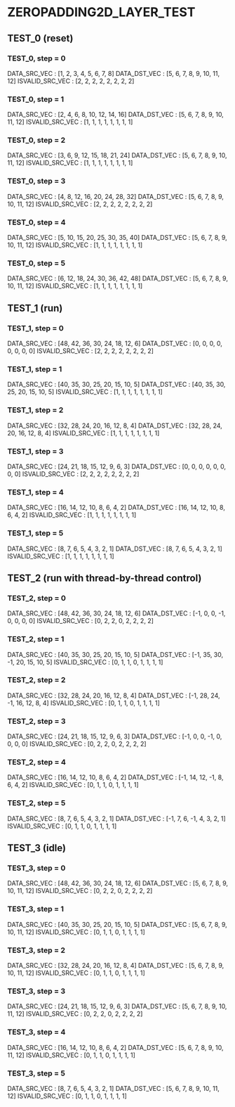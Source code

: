 # ZEROPADDING2D_LAYER_TEST

## TEST_0 (reset)

### TEST_0, step = 0

DATA_SRC_VEC : [1, 2, 3, 4, 5, 6, 7, 8]
DATA_DST_VEC : [5, 6, 7, 8, 9, 10, 11, 12]
ISVALID_SRC_VEC : [2, 2, 2, 2, 2, 2, 2, 2]

### TEST_0, step = 1

DATA_SRC_VEC : [2, 4, 6, 8, 10, 12, 14, 16]
DATA_DST_VEC : [5, 6, 7, 8, 9, 10, 11, 12]
ISVALID_SRC_VEC : [1, 1, 1, 1, 1, 1, 1, 1]

### TEST_0, step = 2

DATA_SRC_VEC : [3, 6, 9, 12, 15, 18, 21, 24]
DATA_DST_VEC : [5, 6, 7, 8, 9, 10, 11, 12]
ISVALID_SRC_VEC : [1, 1, 1, 1, 1, 1, 1, 1]

### TEST_0, step = 3

DATA_SRC_VEC : [4, 8, 12, 16, 20, 24, 28, 32]
DATA_DST_VEC : [5, 6, 7, 8, 9, 10, 11, 12]
ISVALID_SRC_VEC : [2, 2, 2, 2, 2, 2, 2, 2]

### TEST_0, step = 4

DATA_SRC_VEC : [5, 10, 15, 20, 25, 30, 35, 40]
DATA_DST_VEC : [5, 6, 7, 8, 9, 10, 11, 12]
ISVALID_SRC_VEC : [1, 1, 1, 1, 1, 1, 1, 1]

### TEST_0, step = 5

DATA_SRC_VEC : [6, 12, 18, 24, 30, 36, 42, 48]
DATA_DST_VEC : [5, 6, 7, 8, 9, 10, 11, 12]
ISVALID_SRC_VEC : [1, 1, 1, 1, 1, 1, 1, 1]

## TEST_1 (run)

### TEST_1, step = 0

DATA_SRC_VEC : [48, 42, 36, 30, 24, 18, 12, 6]
DATA_DST_VEC : [0, 0, 0, 0, 0, 0, 0, 0]
ISVALID_SRC_VEC : [2, 2, 2, 2, 2, 2, 2, 2]

### TEST_1, step = 1

DATA_SRC_VEC : [40, 35, 30, 25, 20, 15, 10, 5]
DATA_DST_VEC : [40, 35, 30, 25, 20, 15, 10, 5]
ISVALID_SRC_VEC : [1, 1, 1, 1, 1, 1, 1, 1]

### TEST_1, step = 2

DATA_SRC_VEC : [32, 28, 24, 20, 16, 12, 8, 4]
DATA_DST_VEC : [32, 28, 24, 20, 16, 12, 8, 4]
ISVALID_SRC_VEC : [1, 1, 1, 1, 1, 1, 1, 1]

### TEST_1, step = 3

DATA_SRC_VEC : [24, 21, 18, 15, 12, 9, 6, 3]
DATA_DST_VEC : [0, 0, 0, 0, 0, 0, 0, 0]
ISVALID_SRC_VEC : [2, 2, 2, 2, 2, 2, 2, 2]

### TEST_1, step = 4

DATA_SRC_VEC : [16, 14, 12, 10, 8, 6, 4, 2]
DATA_DST_VEC : [16, 14, 12, 10, 8, 6, 4, 2]
ISVALID_SRC_VEC : [1, 1, 1, 1, 1, 1, 1, 1]

### TEST_1, step = 5

DATA_SRC_VEC : [8, 7, 6, 5, 4, 3, 2, 1]
DATA_DST_VEC : [8, 7, 6, 5, 4, 3, 2, 1]
ISVALID_SRC_VEC : [1, 1, 1, 1, 1, 1, 1, 1]

## TEST_2 (run with thread-by-thread control)

### TEST_2, step = 0

DATA_SRC_VEC : [48, 42, 36, 30, 24, 18, 12, 6]
DATA_DST_VEC : [-1, 0, 0, -1, 0, 0, 0, 0]
ISVALID_SRC_VEC : [0, 2, 2, 0, 2, 2, 2, 2]

### TEST_2, step = 1

DATA_SRC_VEC : [40, 35, 30, 25, 20, 15, 10, 5]
DATA_DST_VEC : [-1, 35, 30, -1, 20, 15, 10, 5]
ISVALID_SRC_VEC : [0, 1, 1, 0, 1, 1, 1, 1]

### TEST_2, step = 2

DATA_SRC_VEC : [32, 28, 24, 20, 16, 12, 8, 4]
DATA_DST_VEC : [-1, 28, 24, -1, 16, 12, 8, 4]
ISVALID_SRC_VEC : [0, 1, 1, 0, 1, 1, 1, 1]

### TEST_2, step = 3

DATA_SRC_VEC : [24, 21, 18, 15, 12, 9, 6, 3]
DATA_DST_VEC : [-1, 0, 0, -1, 0, 0, 0, 0]
ISVALID_SRC_VEC : [0, 2, 2, 0, 2, 2, 2, 2]

### TEST_2, step = 4

DATA_SRC_VEC : [16, 14, 12, 10, 8, 6, 4, 2]
DATA_DST_VEC : [-1, 14, 12, -1, 8, 6, 4, 2]
ISVALID_SRC_VEC : [0, 1, 1, 0, 1, 1, 1, 1]

### TEST_2, step = 5

DATA_SRC_VEC : [8, 7, 6, 5, 4, 3, 2, 1]
DATA_DST_VEC : [-1, 7, 6, -1, 4, 3, 2, 1]
ISVALID_SRC_VEC : [0, 1, 1, 0, 1, 1, 1, 1]

## TEST_3 (idle)

### TEST_3, step = 0

DATA_SRC_VEC : [48, 42, 36, 30, 24, 18, 12, 6]
DATA_DST_VEC : [5, 6, 7, 8, 9, 10, 11, 12]
ISVALID_SRC_VEC : [0, 2, 2, 0, 2, 2, 2, 2]

### TEST_3, step = 1

DATA_SRC_VEC : [40, 35, 30, 25, 20, 15, 10, 5]
DATA_DST_VEC : [5, 6, 7, 8, 9, 10, 11, 12]
ISVALID_SRC_VEC : [0, 1, 1, 0, 1, 1, 1, 1]

### TEST_3, step = 2

DATA_SRC_VEC : [32, 28, 24, 20, 16, 12, 8, 4]
DATA_DST_VEC : [5, 6, 7, 8, 9, 10, 11, 12]
ISVALID_SRC_VEC : [0, 1, 1, 0, 1, 1, 1, 1]

### TEST_3, step = 3

DATA_SRC_VEC : [24, 21, 18, 15, 12, 9, 6, 3]
DATA_DST_VEC : [5, 6, 7, 8, 9, 10, 11, 12]
ISVALID_SRC_VEC : [0, 2, 2, 0, 2, 2, 2, 2]

### TEST_3, step = 4

DATA_SRC_VEC : [16, 14, 12, 10, 8, 6, 4, 2]
DATA_DST_VEC : [5, 6, 7, 8, 9, 10, 11, 12]
ISVALID_SRC_VEC : [0, 1, 1, 0, 1, 1, 1, 1]

### TEST_3, step = 5

DATA_SRC_VEC : [8, 7, 6, 5, 4, 3, 2, 1]
DATA_DST_VEC : [5, 6, 7, 8, 9, 10, 11, 12]
ISVALID_SRC_VEC : [0, 1, 1, 0, 1, 1, 1, 1]


